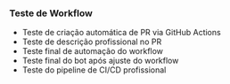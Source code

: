 ### Teste de Workflow
- Teste de criação automática de PR via GitHub Actions
- Teste de descrição profissional no PR
- Teste final de automação do workflow
- Teste final do bot após ajuste do workflow
- Teste do pipeline de CI/CD profissional